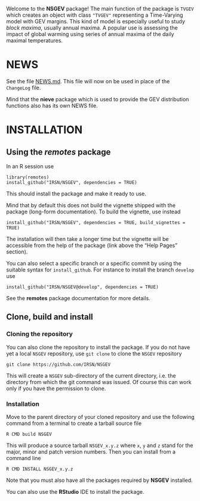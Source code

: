 Welcome to the **NSGEV** package! The main function of the package is
`TVGEV` which creates an object with class `"TVGEV"` representing a
Time-Varying model with GEV margins. This kind of model is especially
useful to study *block maxima*, usually annual maxima. A popular use is
assessing the impact of global warming using series of annual maxima of
the daily maximal temperatures.

NEWS
====

See the file [NEWS.md](NEWS.md). This file will now on be used in place
of the `ChangeLog` file.

Mind that the **nieve** package which is used to provide the GEV
distribution functions also has its own NEWS file.

INSTALLATION
============

Using the *remotes* package
---------------------------

In an R session use

    library(remotes)
    install_github("IRSN/NSGEV", dependencies = TRUE)

This should install the package and make it ready to use.

Mind that by default this does not build the vignette shipped with the
package (long-form documentation). To build the vignette, use instead

    install_github("IRSN/NSGEV", dependencies = TRUE, build_vignettes = TRUE)

The installation will then take a longer time but the vignette will be
accessible from the help of the package (link above the “Help Pages”
section).

You can also select a specific branch or a specific commit by using the
suitable syntax for `install_github`. For instance to install the branch
`develop` use

    install_github("IRSN/NSGEV@develop", dependencies = TRUE)

See the **remotes** package documentation for more details.

Clone, build and install
------------------------

### Cloning the repository

You can also clone the repository to install the package. If you do not
have yet a local `NSGEV` repository, use `git clone` to clone the
`NSGEV` repository

    git clone https://github.com/IRSN/NSGEV

This will create a `NSGEV` sub-directory of the current directory,
i.e. the directory from which the git command was issued. Of course this
can work only if you have the permission to clone.

### Installation

Move to the parent directory of your cloned repository and use the
following command from a terminal to create a tarball source file

    R CMD build NSGEV

This will produce a source tarball `NSGEV_x.y.z` where `x`, `y` and `z`
stand for the major, minor and patch version numbers. Then you can
install from a command line

    R CMD INSTALL NSGEV_x.y.z

Note that you must also have all the packages required by **NSGEV**
installed.

You can also use the **RStudio** IDE to install the package.
